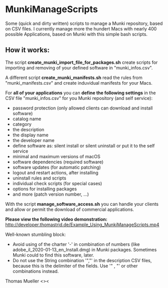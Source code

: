 # MunkiManageScripts

Some (quick and dirty written) scripts to manage a Munki repository, based on CSV files.
I currently manage more the hundert Macs with nearly 400 possible Applications, based on Munki with this simple bash scripts.

## How it works:

The script **create_munki_import_file_for_packages.sh** create scripts for importing and removing of your defined software in "munki_infos.csv".

A different script **create_munki_manifests.sh** read the rules from "munki_manifests.csv" and create induvidual manifests for your Macs.

For **all of your applications** you can **define the following settings** in the CSV file "munki_infos.csv" for you Munki repository (and self service):

* password protection (only allowed clients can download and install software)
* catalog name
* category
* the description
* the display name
* the developer name
* define software as: silent install or silent uninstall or put it to the self service
* minimal and maximum versions of macOS
* software dependencies (required software)
* software updates (for automatic patching)
* logout and restart actions, after installing
* uninstall rules and scripts
* individual check scripts (for special cases)
* options for installing packages
* and more (patch version number, ...)

With the script **manage_software_access.sh** you can handle your clients and allow or permit the download of commercial applications. 

**Please view the following video demonstration:** http://developer.thomastrid.de/Example_Using_MunkiManageScripts.mp4

Well-known stumbling block:

* Avoid using of the charter '-' in combination of numbers (like adobe_il_2020-01-13_en_Install.dmg) in Munki packages. Sometimes Munki could to find this software, later.
* Do not use the String combination '","' in the description CSV files, because this is the delimiter of the fields. Use '" , "' or other combinations instead.

Thomas Mueller <><
